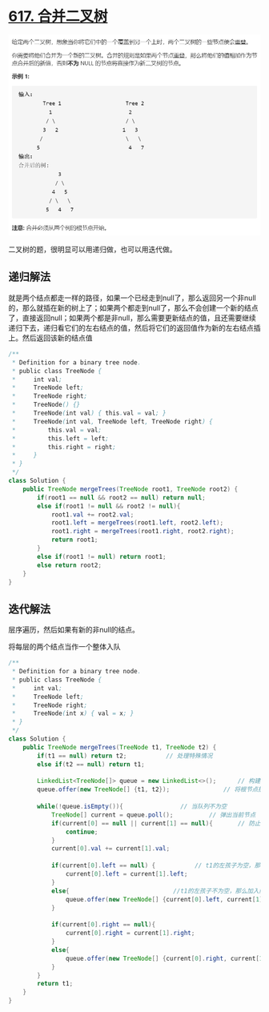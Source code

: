 # [617. 合并二叉树](https://leetcode-cn.com/problems/merge-two-binary-trees/)

<img src="pic\image-20210518233038526.png" alt="image-20210518233038526" style="zoom:67%;" />

二叉树的题，很明显可以用递归做，也可以用迭代做。

## 递归解法

就是两个结点都走一样的路径，如果一个已经走到null了，那么返回另一个非null的，那么就插在新的树上了；如果两个都走到null了，那么不会创建一个新的结点了，直接返回null；如果两个都是非null，那么需要更新结点的值，且还需要继续递归下去，递归看它们的左右结点的值，然后将它们的返回值作为新的左右结点插上。然后返回该新的结点值

```java
/**
 * Definition for a binary tree node.
 * public class TreeNode {
 *     int val;
 *     TreeNode left;
 *     TreeNode right;
 *     TreeNode() {}
 *     TreeNode(int val) { this.val = val; }
 *     TreeNode(int val, TreeNode left, TreeNode right) {
 *         this.val = val;
 *         this.left = left;
 *         this.right = right;
 *     }
 * }
 */
class Solution {
    public TreeNode mergeTrees(TreeNode root1, TreeNode root2) {
        if(root1 == null && root2 == null) return null;
        else if(root1 != null && root2 != null){
            root1.val += root2.val;
            root1.left = mergeTrees(root1.left, root2.left);
            root1.right = mergeTrees(root1.right, root2.right);
            return root1;
        }
        else if(root1 != null) return root1;
        else return root2;
    }
}
```

## 迭代解法

层序遍历，然后如果有新的非null的结点。

将每层的两个结点当作一个整体入队

```java
/**
 * Definition for a binary tree node.
 * public class TreeNode {
 *     int val;
 *     TreeNode left;
 *     TreeNode right;
 *     TreeNode(int x) { val = x; }
 * }
 */
class Solution {
    public TreeNode mergeTrees(TreeNode t1, TreeNode t2) {
        if(t1 == null) return t2;           // 处理特殊情况
        else if(t2 == null) return t1;

        LinkedList<TreeNode[]> queue = new LinkedList<>();      // 构建一个队列存放遍历的节点，且元素是数组
        queue.offer(new TreeNode[] {t1, t2});               // 将根节点插入队列中——这边能保证根节点一定存在

        while(!queue.isEmpty()){                // 当队列不为空
            TreeNode[] current = queue.poll();          // 弹出当前节点
            if(current[0] == null || current[1] == null){       // 防止下面的加操作报错——因为下面两个else，存在t2为null的情况
                continue;
            }
            current[0].val += current[1].val;

            if(current[0].left == null) {           // t1的左孩子为空，那么直接将t2的左孩子当作t1的左孩子
                current[0].left = current[1].left;
            }
            else{                             //t1的左孩子不为空，那么加入队列，存在两种情况：t1!=null t2!=null/t1!=null t2==null
                queue.offer(new TreeNode[] {current[0].left, current[1].left});
            }

            if(current[0].right == null){
                current[0].right = current[1].right;
            }
            else{
                queue.offer(new TreeNode[] {current[0].right, current[1].right});
            }
        }
        return t1;
    }
}
```

